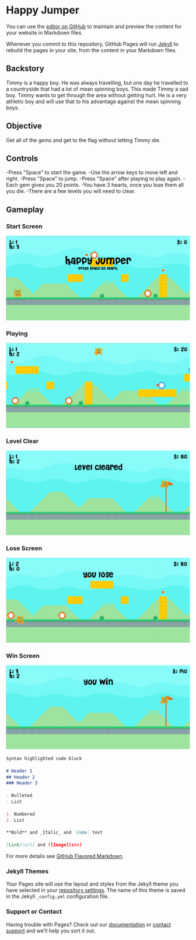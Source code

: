 # Happy Jumper

You can use the [editor on GitHub](https://github.com/ewalke0309/Happy-Jumper/edit/master/README.md) to maintain and preview the content for your website in Markdown files.

Whenever you commit to this repository, GitHub Pages will run [Jekyll](https://jekyllrb.com/) to rebuild the pages in your site, from the content in your Markdown files.

## Backstory

Timmy is a happy boy. He was always travelling, but one day he travelled to a countryside that had a lot of mean spinning boys. This made Timmy a sad boy. Timmy wants to get through the area without getting hurt. He is a very athletic boy and will use that to his advantage against the mean spinning boys.

## Objective

Get all of the gems and get to the flag without letting Timmy die.

## Controls

-Press "Space" to start the game.
-Use the arrow keys to move left and right.
-Press "Space" to jump.
-Press "Space" after playing to play again.
-Each gem gives you 20 points.
-You have 3 hearts, once you lose them all you die.
-There are a few levels you will need to clear.

## Gameplay

### Start Screen
![Image](start_screen.PNG)

### Playing
![Image](playing.PNG)

### Level Clear
![Image](level_clear.PNG)

### Lose Screen
![Image](game_lost.PNG)

### Win Screen
![Image](game_won.PNG)



```markdown
Syntax highlighted code block

# Header 1
## Header 2
### Header 3

- Bulleted
- List

1. Numbered
2. List

**Bold** and _Italic_ and `Code` text

[Link](url) and ![Image](src)
```

For more details see [GitHub Flavored Markdown](https://guides.github.com/features/mastering-markdown/).

### Jekyll Themes

Your Pages site will use the layout and styles from the Jekyll theme you have selected in your [repository settings](https://github.com/ewalke0309/Happy-Jumper/settings). The name of this theme is saved in the Jekyll `_config.yml` configuration file.

### Support or Contact

Having trouble with Pages? Check out our [documentation](https://help.github.com/categories/github-pages-basics/) or [contact support](https://github.com/contact) and we’ll help you sort it out.
